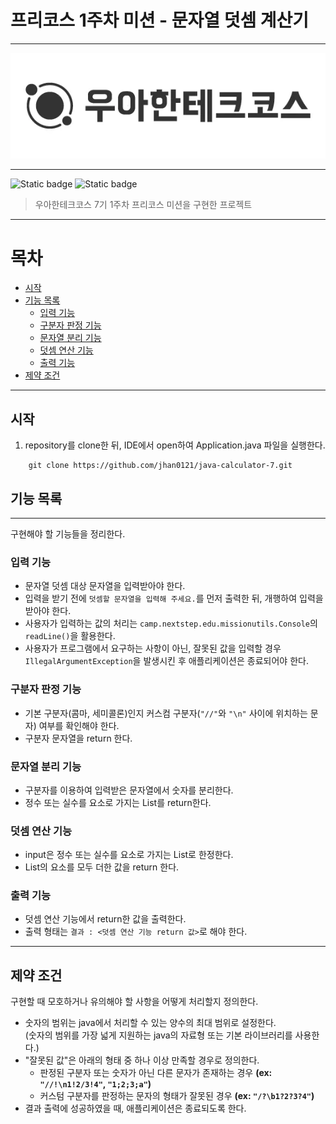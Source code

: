# 프리코스 1주차 미션 - 문자열 덧셈 계산기

***
<div align="center">
  <img src="./img/logo.webp" alt="우아한테크코스">
</div>

***

![Static badge](https://img.shields.io/badge/precourse-week1-14CC80.svg)
![Static badge](https://img.shields.io/badge/test-0_passed-1E96EB.svg)


> 우아한테크코스 7기 1주차 프리코스 미션을 구현한 프로젝트

***

# 목차

- [시작](#시작)
- [기능 목록](#기능-목록)
    - [입력 기능](#입력-기능)
    - [구분자 판정 기능](#구분자-판정-기능)
    - [문자열 분리 기능](#문자열-분리-기능)
    - [덧셈 연산 기능](#덧셈-연산-기능)
    - [출력 기능](#출력-기능)
- [제약 조건](#제약-조건)

***

## 시작

1. repository를 clone한 뒤, IDE에서 open하여 Application.java 파일을 실행한다.

```git
    git clone https://github.com/jhan0121/java-calculator-7.git
```

## 기능 목록

***

구현해야 할 기능들을 정리한다.

### 입력 기능

+ 문자열 덧셈 대상 문자열을 입력받아야 한다.
+ 입력을 받기 전에 `덧셈할 문자열을 입력해 주세요.`를 먼저 출력한 뒤, 개행하여 입력을 받아야 한다.
+ 사용자가 입력하는 값의 처리는 `camp.nextstep.edu.missionutils.Console`의 `readLine()`을 활용한다.
+ 사용자가 프로그램에서 요구하는 사항이 아닌, 잘못된 값을 입력할 경우 `IllegalArgumentException`을 발생시킨 후 애플리케이션은 종료되어야 한다.

### 구분자 판정 기능

+ 기본 구분자(콤마, 세미콜론)인지 커스컴 구분자(`"//"`와 `"\n"` 사이에 위치하는 문자) 여부를 확인해야 한다.
+ 구분자 문자열을 return 한다.

### 문자열 분리 기능

+ 구분자를 이용하여 입력받은 문자열에서 숫자를 분리한다.
+ 정수 또는 실수를 요소로 가지는 List를 return한다.

### 덧셈 연산 기능

+ input은 정수 또는 실수를 요소로 가지는 List로 한정한다.
+ List의 요소를 모두 더한 값을 return 한다.

### 출력 기능

+ 덧셈 연산 기능에서 return한 값을 출력한다.
+ 출력 형태는 `결과 : <덧셈 연산 기능 return 값>`로 해야 한다.

***

## 제약 조건

구현할 때 모호하거나 유의해야 할 사항을 어떻게 처리할지 정의한다.

+ 숫자의 범위는 java에서 처리할 수 있는 양수의 최대 범위로 설정한다.   
  (숫자의 범위를 가장 넓게 지원하는 java의 자료형 또는 기본 라이브러리를 사용한다.)
+ "잘못된 값"은 아래의 형태 중 하나 이상 만족할 경우로 정의한다.
    * 판정된 구분자 또는 숫자가 아닌 다른 문자가 존재하는 경우 **(ex: `"//!\n1!2/3!4"`, `"1;2;3;a"`)**
    * 커스텀 구분자를 판정하는 문자의 형태가 잘못된 경우 **(ex: `"/?\b1?2?3?4"`)**
+ 결과 출력에 성공하였을 때, 애플리케이션은 종료되도록 한다.